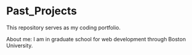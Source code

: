 # Past_Projects
This repository serves as my coding portfolio.

About me:  I am in graduate school for web development through Boston University.
